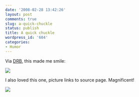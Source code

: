 ```yaml
---
date: '2008-02-28 13:42:26'
layout: post
comments: true
slug: a-quick-chuckle
status: publish
title: A quick chuckle
wordpress_id: '604'
categories:
- Humor
---
```


Via [DRB](http://www.darkroastedblend.com/2008/02/good-morning-dear.html), this made me smile:


![](http://www.phfactor.net/wp-pics/43_kreativ_fotki.jpg)







I also loved this one, picture links to source page. Magnificent!




[![](http://www.phfactor.net/wp-pics/5308128-lg-wp.jpg)](http://photo.net/photodb/photo.tcl?photo_id=5308128)
